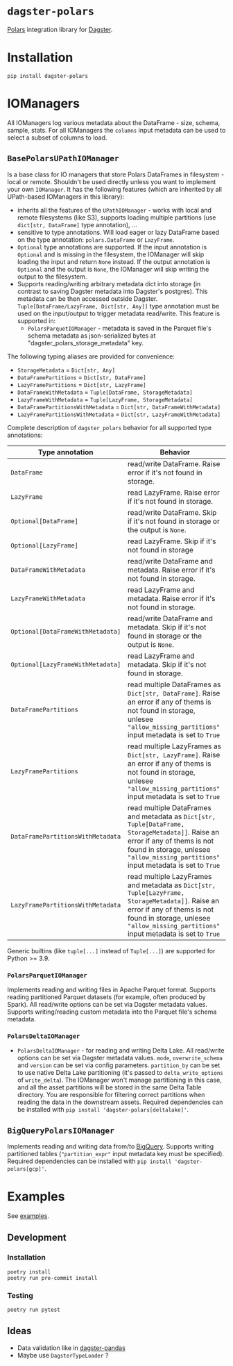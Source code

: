 # `dagster-polars`

[Polars](https://github.com/pola-rs/polars) integration library for [Dagster](https://github.com/dagster-io/dagster).

# Installation

```shell
pip install dagster-polars
```

# IOManagers

All IOManagers log various metadata about the DataFrame - size, schema, sample, stats.
For all IOManagers the `columns` input metadata can be used to select a subset of columns to load.

## `BasePolarsUPathIOManager`

Is a base class for IO managers that store Polars DataFrames in filesystem - local or remote. Shouldn't be used directly unless you want to implement your own `IOManager`. It has the following features (which are inherited by all UPath-based IOManagers in this library):

- inherits all the features of the `UPathIOManager` - works with local and remote filesystems (like S3),
    supports loading multiple partitions (use `dict[str, DataFrame]` type annotation), ...
- sensitive to type annotations. Will load eager or lazy DataFrame based on the type annotation: `polars.DataFrame` or `LazyFrame`.
- `Optional` type annotations are supported. If the input annotation is `Optional` and is missing in the filesystem, the IOManager will skip loading the input and return `None` instead. If the output annotation is `Optional` and the output is `None`, the IOManager will skip writing the output to the filesystem.
- Supports reading/writing arbitrary metadata dict into storage (in contrast to saving Dagster metadata into Dagster's postgres). This metadata can be then accessed outside Dagster. `Tuple[DataFrame/LazyFrame, Dict[str, Any]]` type annotation must be used on the input/output to trigger metadata read/write. This feature is supported in:
  - `PolarsParquetIOManager` - metadata is saved in the Parquet file's schema metadata as json-serialized bytes at "dagster_polars_storage_metadata" key.

The following typing aliases are provided for convenience:
 - `StorageMetadata` = `Dict[str, Any]`
 - `DataFramePartitions` = `Dict[str, DataFrame]`
 - `LazyFramePartitions` = `Dict[str, LazyFrame]`
 - `DataFrameWithMetadata` = `Tuple[DataFrame, StorageMetadata]`
 - `LazyFrameWithMetadata` = `Tuple[LazyFrame, StorageMetadata]`
 - `DataFramePartitionsWithMetadata` = `Dict[str, DataFrameWithMetadata]`
 - `LazyFramePartitionsWithMetadata` = `Dict[str, LazyFrameWithMetadata]`

Complete description of `dagster_polars` behavior for all supported type annotations:

| Type annotation | Behavior                                                                                                                                                                                                              |
| --- |-----------------------------------------------------------------------------------------------------------------------------------------------------------------------------------------------------------------------|
| `DataFrame` | read/write DataFrame. Raise error if it's not found in storage.                                                                                                                                                       |
| `LazyFrame` | read LazyFrame. Raise error if it's not found in storage.                                                                                                                                                             |
| `Optional[DataFrame]` | read/write DataFrame. Skip if it's not found in storage or the output is `None`.                                                                                                                                      |
| `Optional[LazyFrame]` | read LazyFrame. Skip if it's not found in storage                                                                                                                                                                     |
| `DataFrameWithMetadata` | read/write DataFrame and metadata. Raise error if it's not found in storage.                                                                                                                                          |
| `LazyFrameWithMetadata` | read LazyFrame and metadata. Raise error if it's not found in storage.                                                                                                                                                |
| `Optional[DataFrameWithMetadata]` | read/write DataFrame and metadata. Skip if it's not found in storage or the output is `None`.                                                                                                                         |
| `Optional[LazyFrameWithMetadata]` | read LazyFrame and metadata. Skip if it's not found in storage.                                                                                                                                                       |
| `DataFramePartitions` | read multiple DataFrames as `Dict[str, DataFrame]`. Raise an error if any of thems is not found in storage, unlesee `"allow_missing_partitions"` input metadata is set to `True`                                      |
| `LazyFramePartitions` | read multiple LazyFrames as `Dict[str, LazyFrame]`. Raise an error if any of thems is not found in storage, unlesee `"allow_missing_partitions"` input metadata is set to `True`                                      |
| `DataFramePartitionsWithMetadata` | read multiple DataFrames and metadata as `Dict[str, Tuple[DataFrame, StorageMetadata]]`. Raise an error if any of thems is not found in storage, unlesee `"allow_missing_partitions"` input metadata is set to `True` |
| `LazyFramePartitionsWithMetadata` | read multiple LazyFrames and metadata as `Dict[str, Tuple[LazyFrame, StorageMetadata]]`. Raise an error if any of thems is not found in storage, unlesee `"allow_missing_partitions"` input metadata is set to `True` |

Generic builtins (like `tuple[...]` instead of `Tuple[...]`) are supported for Python >= 3.9.

### `PolarsParquetIOManager`
Implements reading and writing files in Apache Parquet format. Supports reading partitioned Parquet datasets (for example, often produced by Spark). All read/write options can be set via Dagster metadata values. Supports writing/reading custom metadata into the Parquet file's schema metadata.

### `PolarsDeltaIOManager`
- `PolarsDeltaIOManager` - for reading and writing Delta Lake. All read/write options can be set via Dagster metadata values. `mode`, `overwrite_schema` and `version` can be set via config parameters. `partition_by` can be set to use native Delta Lake partitioning (it's passed to `delta_write_options` of `write_delta`). The IOManager won't manage partitioning in this case, and all the asset partitions will be stored in the same Delta Table directory. You are responsible for filtering correct partitions when reading the data in the downstream assets. Required dependencies can be installed with `pip install 'dagster-polars[deltalake]'`.


## `BigQueryPolarsIOManager`
Implements reading and writing data from/to [BigQuery](https://cloud.google.com/bigquery). Supports writing partitioned tables (`"partition_expr"` input metadata key must be specified). Required dependencies can be installed with `pip install 'dagster-polars[gcp]'`.

# Examples
See [examples](docs/examples.md).

## Development

### Installation
```shell
poetry install
poetry run pre-commit install
```

### Testing
```shell
poetry run pytest
```

## Ideas
 - Data validation like in [dagster-pandas](https://docs.dagster.io/integrations/pandas#validating-pandas-dataframes-with-dagster-types)
 - Maybe use `DagsterTypeLoader` ?
